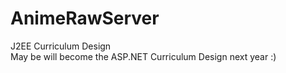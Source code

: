 # AnimeRawServer
J2EE Curriculum Design  
May be will become the ASP.NET Curriculum Design next year :)  
